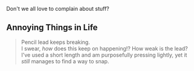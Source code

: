 Don't we all love to complain about stuff?


## Annoying Things in Life

> Pencil lead keeps breaking. \
I swear, *how* does this keep on happening!? How weak is the lead? I've used a short length and am purposefully pressing lightly, yet it *still* manages to find a way to snap.